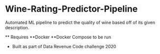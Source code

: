 # Wine-Rating-Predictor-Pipeline

Automated ML pipeline to predict the quality of wine based off of its given description.

** Requires 
**Docker
**Docker Compose 
to be run 

* Built as part of Data Revenue Code challenge 2020
